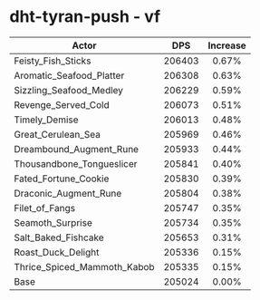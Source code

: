 # dht-tyran-push - vf
| Actor | DPS | Increase |
|---|:---:|:---:|
|Feisty_Fish_Sticks|206403|0.67%|
|Aromatic_Seafood_Platter|206308|0.63%|
|Sizzling_Seafood_Medley|206229|0.59%|
|Revenge_Served_Cold|206073|0.51%|
|Timely_Demise|206013|0.48%|
|Great_Cerulean_Sea|205969|0.46%|
|Dreambound_Augment_Rune|205933|0.44%|
|Thousandbone_Tongueslicer|205841|0.40%|
|Fated_Fortune_Cookie|205830|0.39%|
|Draconic_Augment_Rune|205804|0.38%|
|Filet_of_Fangs|205747|0.35%|
|Seamoth_Surprise|205734|0.35%|
|Salt_Baked_Fishcake|205653|0.31%|
|Roast_Duck_Delight|205336|0.15%|
|Thrice_Spiced_Mammoth_Kabob|205335|0.15%|
|Base|205024|0.00%|
